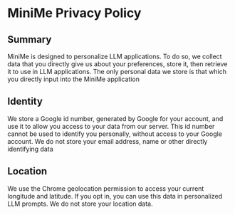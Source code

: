# MiniMe Privacy Policy

## Summary
MiniMe is designed to personalize LLM applications. To do so, we collect data that you directly give us about your preferences, store it, then retrieve it to use in LLM applications. The only personal data we store is that which you directly input into the MiniMe application

## Identity
We store a Google id number, generated by Google for your account, and use it to allow you access to your data from our server. This id number cannot be used to identify you personally, without access to your Google account. We do not store your email address, name or other directly identifying data

## Location
We use the Chrome geolocation permission to access your current longitude and latitude. If you opt in, you can use this data in personalized LLM prompts. We do not store your location data.
